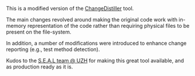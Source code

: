 ﻿This is a modified version of the [ChangeDistiller](https://bitbucket.org/sealuzh/tools-changedistiller/wiki/Home) tool. 

The main changes revolved around making the original code work with in-memory representation of the code rather than requiring physical files to be present on the file-system.

In addition, a number of modifications were introduced to enhance change reporting (e.g., test method detection).

Kudos to the [S.E.A.L team @ UZH](https://www.ifi.uzh.ch/en/seal.html) for making this great tool available, and as production ready as it is.